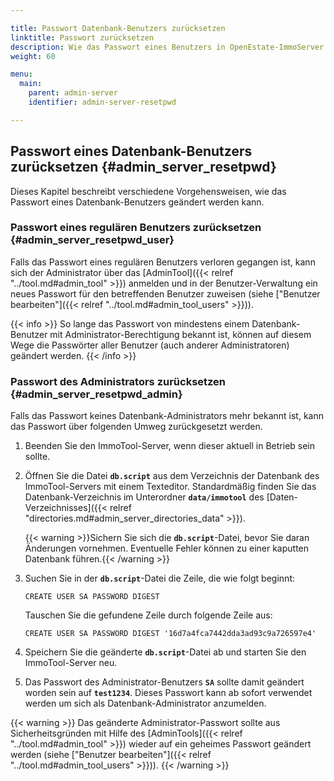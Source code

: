 ```yaml
---

title: Passwort Datenbank-Benutzers zurücksetzen
linktitle: Passwort zurücksetzen
description: Wie das Passwort eines Benutzers in OpenEstate-ImmoServer zurückgesetzt werden kann…
weight: 60

menu:
  main:
    parent: admin-server
    identifier: admin-server-resetpwd

---
```


## Passwort eines Datenbank-Benutzers zurücksetzen {#admin_server_resetpwd}

Dieses Kapitel beschreibt verschiedene Vorgehensweisen, wie das Passwort eines Datenbank-Benutzers geändert werden kann. 


### Passwort eines regulären Benutzers zurücksetzen {#admin_server_resetpwd_user}

Falls das Passwort eines regulären Benutzers verloren gegangen ist, kann sich der Administrator über das [AdminTool]({{< relref "../tool.md#admin_tool" >}}) anmelden und in der Benutzer-Verwaltung ein neues Passwort für den betreffenden Benutzer zuweisen (siehe ["Benutzer bearbeiten"]({{< relref "../tool.md#admin_tool_users" >}})).

{{< info >}}
So lange das Passwort von mindestens einem Datenbank-Benutzer mit Administrator-Berechtigung bekannt ist, können auf diesem Wege die Passwörter aller Benutzer (auch anderer Administratoren) geändert werden. 
{{< /info >}}


### Passwort des Administrators zurücksetzen {#admin_server_resetpwd_admin}

Falls das Passwort keines Datenbank-Administrators mehr bekannt ist, kann das Passwort über folgenden Umweg zurückgesetzt werden.

1.  Beenden Sie den ImmoTool-Server, wenn dieser aktuell in Betrieb sein sollte.

2.  Öffnen Sie die Datei **`db.script`** aus dem Verzeichnis der Datenbank des ImmoTool-Servers mit einem Texteditor. Standardmäßig finden Sie das Datenbank-Verzeichnis im Unterordner **`data/immotool`** des [Daten-Verzeichnisses]({{< relref "directories.md#admin_server_directories_data" >}}).

    {{< warning >}}Sichern Sie sich die **`db.script`**-Datei, bevor Sie daran Änderungen vornehmen. Eventuelle Fehler können zu einer kaputten Datenbank führen.{{< /warning >}}

3.  Suchen Sie in der **`db.script`**-Datei die Zeile, die wie folgt beginnt:
    ```
    CREATE USER SA PASSWORD DIGEST
    ```

    Tauschen Sie die gefundene Zeile durch folgende Zeile aus:
    ```
    CREATE USER SA PASSWORD DIGEST '16d7a4fca7442dda3ad93c9a726597e4'
    ```

4.  Speichern Sie die geänderte **`db.script`**-Datei ab und starten Sie den ImmoTool-Server neu.

5.  Das Passwort des Administrator-Benutzers **`SA`** sollte damit geändert worden sein auf **`test1234`**. Dieses Passwort kann ab sofort verwendet werden um sich als Datenbank-Administrator anzumelden.

{{< warning >}}
Das geänderte Administrator-Passwort sollte aus Sicherheitsgründen mit Hilfe des [AdminTools]({{< relref "../tool.md#admin_tool" >}}) wieder auf ein geheimes Passwort geändert werden (siehe ["Benutzer bearbeiten"]({{< relref "../tool.md#admin_tool_users" >}})).
{{< /warning >}}
